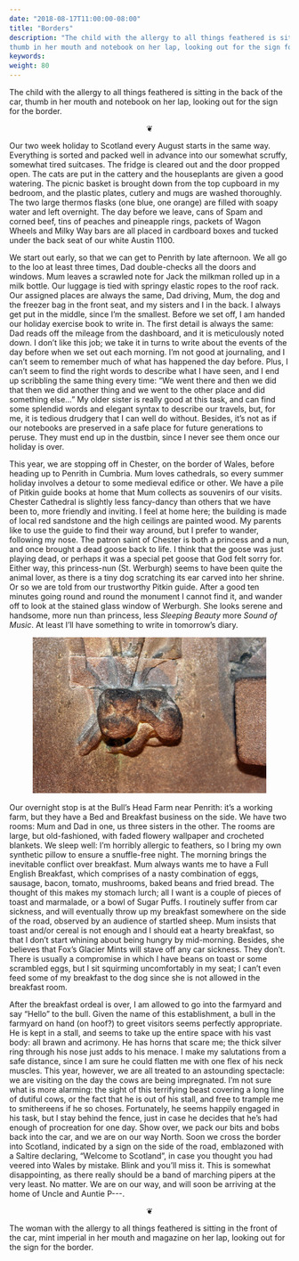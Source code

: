 ```yaml
---
date: "2018-08-17T11:00:00-08:00"
title: "Borders"
description: "The child with the allergy to all things feathered is sitting in the back of the car,
thumb in her mouth and notebook on her lap, looking out for the sign for the border."
keywords:
weight: 80
---
```


The child with the allergy to all things feathered is sitting in the back of the car, thumb in her
mouth and notebook on her lap, looking out for the sign for the border.

<center>
❦
</center>

Our two week holiday to Scotland every August starts in the same way. Everything is sorted and
packed well in advance into our somewhat scruffy, somewhat tired suitcases. The fridge is cleared
out and the door propped open. The cats are put in the cattery and the houseplants are given a good
watering. The picnic basket is brought down from the top cupboard in my bedroom, and the plastic
plates, cutlery and mugs are washed thoroughly. The two large thermos flasks (one blue, one orange)
are filled with soapy water and left overnight. The day before we leave, cans of Spam and corned
beef, tins of peaches and pineapple rings, packets of Wagon Wheels and Milky Way bars are all placed
in cardboard boxes and tucked under the back seat of our white Austin 1100.
	
We start out early, so that we can get to Penrith by late afternoon. We all go to the loo at least
three times, Dad double-checks all the doors and windows. Mum leaves a scrawled note for Jack the
milkman rolled up in a milk bottle. Our luggage is tied with springy elastic ropes to the roof
rack. Our assigned places are always the same, Dad driving, Mum, the dog and the freezer bag in the
front seat, and my sisters and I in the back. I always get put in the middle, since I’m the
smallest. Before we set off, I am handed our holiday exercise book to write in. The first detail is
always the same: Dad reads off the mileage from the dashboard, and it is meticulously noted down. I
don’t like this job; we take it in turns to write about the events of the day before when we set out
each morning. I’m not good at journaling, and I can’t seem to remember much of what has happened the
day before. Plus, I can’t seem to find the right words to describe what I have seen, and I end up
scribbling the same thing every time: “We went there and then we did that then we did another thing
and we went to the other place and did something else…” My older sister is really good at this task,
and can find some splendid words and elegant syntax to describe our travels, but, for me, it is
tedious drudgery that I can well do without. Besides, it’s not as if our notebooks are preserved in
a safe place for future generations to peruse. They must end up in the dustbin, since I never see
them once our holiday is over.

This year, we are stopping off in Chester, on the border of Wales, before heading up to Penrith in
Cumbria. Mum loves cathedrals, so every summer holiday involves a detour to some medieval edifice or
other. We have a pile of Pitkin guide books at home that Mum collects as souvenirs of our
visits. Chester Cathedral is slightly less fancy-dancy than others that we have been to, more
friendly and inviting. I feel at home here; the building is made of local red sandstone and the high
ceilings are painted wood. My parents like to use the guide to find their way around, but I prefer
to wander, following my nose. The patron saint of Chester is both a princess and a nun, and once
brought a dead goose back to life. I think that the goose was just playing dead, or perhaps it was a
special pet goose that God felt sorry for. Either way, this princess-nun (St. Werburgh) seems to
have been quite the animal lover, as there is a tiny dog scratching its ear carved into her
shrine. Or so we are told from our trustworthy Pitkin guide. After a good ten minutes going round
and round the monument I cannot find it, and wander off to look at the stained glass window of
Werburgh. She looks serene and handsome, more nun than princess, less _Sleeping Beauty_ more _Sound of
Music_. At least I’ll have something to write in tomorrow’s diary.

<center>
<img style="max-width:30em;" src="/images/dog scratching.jpg" alt="Dog Scratching"/>
</center>

Our overnight stop is at the Bull’s Head Farm near Penrith: it’s a working farm, but they have a Bed
and Breakfast business on the side. We have two rooms: Mum and Dad in one, us three sisters in the
other. The rooms are large, but old-fashioned, with faded flowery wallpaper and crocheted
blankets. We sleep well: I’m horribly allergic to feathers, so I bring my own synthetic pillow to
ensure a snuffle-free night. The morning brings the inevitable conflict over breakfast. Mum always
wants me to have a Full English Breakfast, which comprises of a nasty combination of eggs, sausage,
bacon, tomato, mushrooms, baked beans and fried bread. The thought of this makes my stomach lurch;
all I want is a couple of pieces of toast and marmalade, or a bowl of Sugar Puffs. I routinely
suffer from car sickness, and will eventually throw up my breakfast somewhere on the side of the
road, observed by an audience of startled sheep. Mum insists that toast and/or cereal is not enough
and I should eat a hearty breakfast, so that I don’t start whining about being hungry by
mid-morning. Besides, she believes that Fox’s Glacier Mints will stave off any car sickness. They
don’t. There is usually a compromise in which I have beans on toast or some scrambled eggs, but I
sit squirming uncomfortably in my seat; I can’t even feed some of my breakfast to the dog since she
is not allowed in the breakfast room.

After the breakfast ordeal is over, I am allowed to go into the farmyard and say “Hello” to the
bull. Given the name of this establishment, a bull in the farmyard on hand (on hoof?) to greet
visitors seems perfectly appropriate.  He is kept in a stall, and seems to take up the entire space
with his vast body: all brawn and acrimony. He has horns that scare me; the thick silver ring
through his nose just adds to his menace. I make my salutations from a safe distance, since I am
sure he could flatten me with one flex of his neck muscles. This year, however, we are all treated
to an astounding spectacle: we are visiting on the day the cows are being impregnated. I’m not sure
what is more alarming: the sight of this terrifying beast covering a long line of dutiful cows, or
the fact that he is out of his stall, and free to trample me to smithereens if he so
choses. Fortunately, he seems happily engaged in his task, but I stay behind the fence, just in case
he decides that he’s had enough of procreation for one day.  Show over, we pack our bits and bobs
back into the car, and we are on our way North. Soon we cross the border into Scotland, indicated by
a sign on the side of the road, emblazoned with a Saltire declaring, “Welcome to Scotland”, in case
you thought you had veered into Wales by mistake. Blink and you’ll miss it. This is somewhat
disappointing, as there really should be a band of marching pipers at the very least. No matter. We
are on our way, and will soon be arriving at the home of Uncle and Auntie P---.

<center>
❦
</center>

The woman with the allergy to all things feathered is sitting in the front of the car, mint imperial
in her mouth and magazine on her lap, looking out for the sign for the border.

